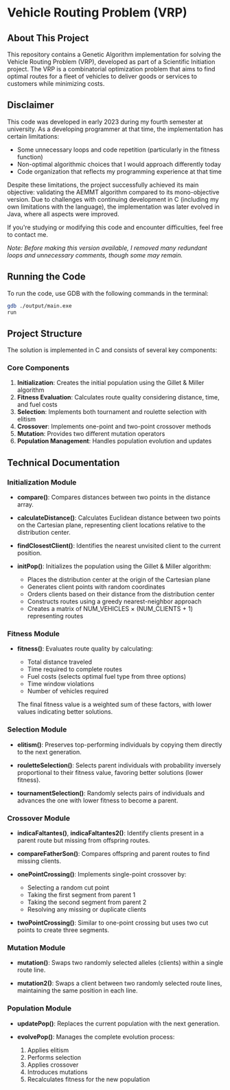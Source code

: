 # Vehicle Routing Problem (VRP) 

## About This Project

This repository contains a Genetic Algorithm implementation for solving the Vehicle Routing Problem (VRP), developed as part of a Scientific Initiation project. The VRP is a combinatorial optimization problem that aims to find optimal routes for a fleet of vehicles to deliver goods or services to customers while minimizing costs.

## Disclaimer

This code was developed in early 2023 during my fourth semester at university. As a developing programmer at that time, the implementation has certain limitations:

- Some unnecessary loops and code repetition (particularly in the fitness function)
- Non-optimal algorithmic choices that I would approach differently today
- Code organization that reflects my programming experience at that time

Despite these limitations, the project successfully achieved its main objective: validating the AEMMT algorithm compared to its mono-objective version. Due to challenges with continuing development in C (including my own limitations with the language), the implementation was later evolved in Java, where all aspects were improved.

If you're studying or modifying this code and encounter difficulties, feel free to contact me.

*Note: Before making this version available, I removed many redundant loops and unnecessary comments, though some may remain.*

## Running the Code

To run the code, use GDB with the following commands in the terminal:

```bash
gdb ./output/main.exe
run
```

## Project Structure

The solution is implemented in C and consists of several key components:

### Core Components

1. **Initialization**: Creates the initial population using the Gillet & Miller algorithm
2. **Fitness Evaluation**: Calculates route quality considering distance, time, and fuel costs
3. **Selection**: Implements both tournament and roulette selection with elitism
4. **Crossover**: Implements one-point and two-point crossover methods
5. **Mutation**: Provides two different mutation operators
6. **Population Management**: Handles population evolution and updates

## Technical Documentation

### Initialization Module

- **compare()**: Compares distances between two points in the distance array.

- **calculateDistance()**: Calculates Euclidean distance between two points on the Cartesian plane, representing client locations relative to the distribution center.

- **findClosestClient()**: Identifies the nearest unvisited client to the current position.

- **initPop()**: Initializes the population using the Gillet & Miller algorithm:
  - Places the distribution center at the origin of the Cartesian plane
  - Generates client points with random coordinates
  - Orders clients based on their distance from the distribution center
  - Constructs routes using a greedy nearest-neighbor approach
  - Creates a matrix of NUM_VEHICLES × (NUM_CLIENTS + 1) representing routes

### Fitness Module

- **fitness()**: Evaluates route quality by calculating:
  - Total distance traveled
  - Time required to complete routes
  - Fuel costs (selects optimal fuel type from three options)
  - Time window violations
  - Number of vehicles required
  
  The final fitness value is a weighted sum of these factors, with lower values indicating better solutions.

### Selection Module

- **elitism()**: Preserves top-performing individuals by copying them directly to the next generation.

- **rouletteSelection()**: Selects parent individuals with probability inversely proportional to their fitness value, favoring better solutions (lower fitness).

- **tournamentSelection()**: Randomly selects pairs of individuals and advances the one with lower fitness to become a parent.

### Crossover Module

- **indicaFaltantes()**, **indicaFaltantes2()**: Identify clients present in a parent route but missing from offspring routes.

- **compareFatherSon()**: Compares offspring and parent routes to find missing clients.

- **onePointCrossing()**: Implements single-point crossover by:
  - Selecting a random cut point
  - Taking the first segment from parent 1
  - Taking the second segment from parent 2
  - Resolving any missing or duplicate clients

- **twoPointCrossing()**: Similar to one-point crossing but uses two cut points to create three segments.

### Mutation Module

- **mutation()**: Swaps two randomly selected alleles (clients) within a single route line.

- **mutation2()**: Swaps a client between two randomly selected route lines, maintaining the same position in each line.

### Population Module

- **updatePop()**: Replaces the current population with the next generation.

- **evolvePop()**: Manages the complete evolution process:
  1. Applies elitism
  2. Performs selection
  3. Applies crossover
  4. Introduces mutations
  5. Recalculates fitness for the new population



